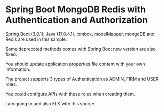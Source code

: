 # Spring Boot MongoDB Redis with Authentication and Authorization

Spring Boot (3.0.1), Java (17.0.4.1), lombok, modelMapper, mongoDB and Redis are used in this sample.

Some deprecated methods comes with Spring Boot new version are also fixed.

You should update application properties file content with your own information.

The project supports 3 types of Authentication as ADMIN, FIRM and USER roles. 

You could configure APIs with these roles when creating them.

I am going to add also ELK with this source.
